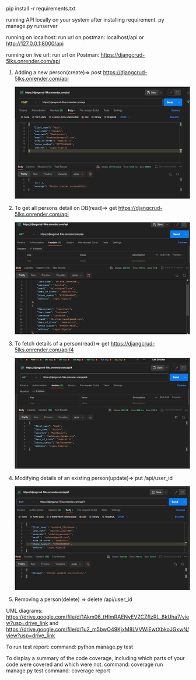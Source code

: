pip install -r requirements.txt

running API locally on your system after installing requirement.
py manage.py runserver

running on localhost:
    run url on postman: localhost/api or http://127.0.0.1:8000/api

running on live url:
    run url on Postman: https://djangcrud-5lks.onrender.com/api


1.  Adding a new person(create)=> post https://djangcrud-5lks.onrender.com/api

    ![Alt text](image-1.png)



2.  To get all persons detail on DB(read)=> get https://djangcrud-5lks.onrender.com/api

    ![Alt text](image-2.png)
    



3.  To fetch details of a person(read)=> get https://djangcrud-5lks.onrender.com/api/4
    
    ![Alt text](image-4.png)

4.  Modifying details of an existing person(update)=> put /api/user_id

    ![Alt text](image-5.png)


5.  Removing a person(delete) => delete /api/user_id


UML diagrams: https://drive.google.com/file/d/1Akm06_tHImRAENyEVZCZflzRL_8kUha7/view?usp=drive_link and https://drive.google.com/file/d/1u2_m5bwO49KjxM8LVVWiEwtXbkoJGxwN/view?usp=drive_link


To run test report:
command: python manage.py test



To display a summary of the code coverage, including which parts of your code were covered and which were not.
command: coverage run manage.py test
command: coverage report
